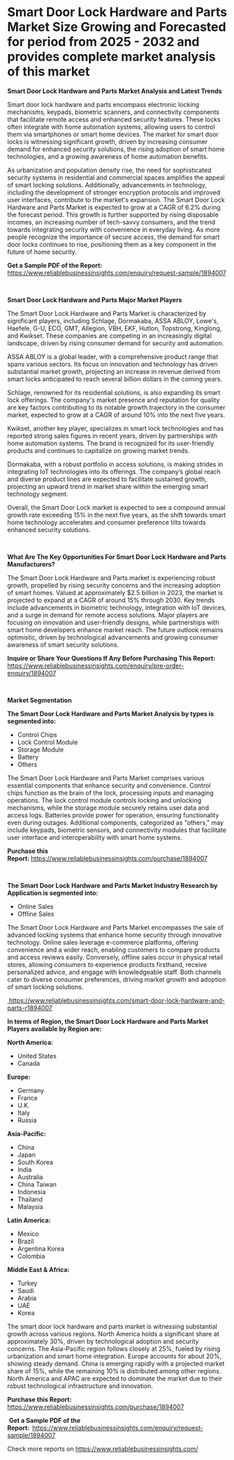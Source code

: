 <p><h1>Smart Door Lock Hardware and Parts Market Size Growing and Forecasted for period from 2025 - 2032 and provides complete market analysis of this market</h1></p><p><strong>Smart Door Lock Hardware and Parts Market Analysis and Latest Trends</strong></p>
<p><p>Smart door lock hardware and parts encompass electronic locking mechanisms, keypads, biometric scanners, and connectivity components that facilitate remote access and enhanced security features. These locks often integrate with home automation systems, allowing users to control them via smartphones or smart home devices. The market for smart door locks is witnessing significant growth, driven by increasing consumer demand for enhanced security solutions, the rising adoption of smart home technologies, and a growing awareness of home automation benefits.</p><p>As urbanization and population density rise, the need for sophisticated security systems in residential and commercial spaces amplifies the appeal of smart locking solutions. Additionally, advancements in technology, including the development of stronger encryption protocols and improved user interfaces, contribute to the market's expansion. The Smart Door Lock Hardware and Parts Market is expected to grow at a CAGR of 6.2% during the forecast period. This growth is further supported by rising disposable incomes, an increasing number of tech-savvy consumers, and the trend towards integrating security with convenience in everyday living. As more people recognize the importance of secure access, the demand for smart door locks continues to rise, positioning them as a key component in the future of home security.</p></p>
<p><strong>Get a Sample PDF of the Report:&nbsp;</strong> <a href="https://www.reliablebusinessinsights.com/enquiry/request-sample/1894007?utm_campaign=3384&utm_medium=2&utm_source=Github&utm_content=ia&utm_term=06042025&utm_id=smart-door-lock-hardware-and-parts">https://www.reliablebusinessinsights.com/enquiry/request-sample/1894007</a></p>
<p>&nbsp;</p>
<p><strong>Smart Door Lock Hardware and Parts Major Market Players</strong></p>
<p><p>The Smart Door Lock Hardware and Parts Market is characterized by significant players, including Schlage, Dormakaba, ASSA ABLOY, Lowe's, Haefele, G-U, ECO, GMT, Allegion, VBH, EKF, Hutlon, Topstrong, Kinglong, and Kwikset. These companies are competing in an increasingly digital landscape, driven by rising consumer demand for security and automation.</p><p>ASSA ABLOY is a global leader, with a comprehensive product range that spans various sectors. Its focus on innovation and technology has driven substantial market growth, projecting an increase in revenue derived from smart locks anticipated to reach several billion dollars in the coming years.</p><p>Schlage, renowned for its residential solutions, is also expanding its smart lock offerings. The company's market presence and reputation for quality are key factors contributing to its notable growth trajectory in the consumer market, expected to grow at a CAGR of around 10% into the next five years.</p><p>Kwikset, another key player, specializes in smart lock technologies and has reported strong sales figures in recent years, driven by partnerships with home automation systems. The brand is recognized for its user-friendly products and continues to capitalize on growing market trends.</p><p>Dormakaba, with a robust portfolio in access solutions, is making strides in integrating IoT technologies into its offerings. The company’s global reach and diverse product lines are expected to facilitate sustained growth, projecting an upward trend in market share within the emerging smart technology segment.</p><p>Overall, the Smart Door Lock market is expected to see a compound annual growth rate exceeding 15% in the next five years, as the shift towards smart home technology accelerates and consumer preference tilts towards enhanced security solutions.</p></p>
<p>&nbsp;</p>
<p><strong>What Are The Key Opportunities For Smart Door Lock Hardware and Parts Manufacturers?</strong></p>
<p><p>The Smart Door Lock Hardware and Parts market is experiencing robust growth, propelled by rising security concerns and the increasing adoption of smart homes. Valued at approximately $2.5 billion in 2023, the market is projected to expand at a CAGR of around 15% through 2030. Key trends include advancements in biometric technology, integration with IoT devices, and a surge in demand for remote access solutions. Major players are focusing on innovation and user-friendly designs, while partnerships with smart home developers enhance market reach. The future outlook remains optimistic, driven by technological advancements and growing consumer awareness of smart security solutions.</p></p>
<p><strong>Inquire or Share Your Questions If Any Before Purchasing This Report:</strong> <a href="https://www.reliablebusinessinsights.com/enquiry/pre-order-enquiry/1894007?utm_campaign=3384&utm_medium=2&utm_source=Github&utm_content=ia&utm_term=06042025&utm_id=smart-door-lock-hardware-and-parts">https://www.reliablebusinessinsights.com/enquiry/pre-order-enquiry/1894007</a></p>
<p>&nbsp;</p>
<p><strong>Market Segmentation</strong></p>
<p><strong>The Smart Door Lock Hardware and Parts Market Analysis by types is segmented into:</strong></p>
<p><ul><li>Control Chips</li><li>Lock Control Module</li><li>Storage Module</li><li>Battery</li><li>Others</li></ul></p>
<p><p>The Smart Door Lock Hardware and Parts Market comprises various essential components that enhance security and convenience. Control chips function as the brain of the lock, processing inputs and managing operations. The lock control module controls locking and unlocking mechanisms, while the storage module securely retains user data and access logs. Batteries provide power for operation, ensuring functionality even during outages. Additional components, categorized as "others," may include keypads, biometric sensors, and connectivity modules that facilitate user interface and interoperability with smart home systems.</p></p>
<p><strong>Purchase this Report:&nbsp;</strong><a href="https://www.reliablebusinessinsights.com/purchase/1894007?utm_campaign=3384&utm_medium=2&utm_source=Github&utm_content=ia&utm_term=06042025&utm_id=smart-door-lock-hardware-and-parts">https://www.reliablebusinessinsights.com/purchase/1894007</a></p>
<p>&nbsp;</p>
<p><strong>The Smart Door Lock Hardware and Parts Market Industry Research by Application is segmented into:</strong></p>
<p><ul><li>Online Sales</li><li>Offline Sales</li></ul></p>
<p><p>The Smart Door Lock Hardware and Parts Market encompasses the sale of advanced locking systems that enhance home security through innovative technology. Online sales leverage e-commerce platforms, offering convenience and a wider reach, enabling customers to compare products and access reviews easily. Conversely, offline sales occur in physical retail stores, allowing consumers to experience products firsthand, receive personalized advice, and engage with knowledgeable staff. Both channels cater to diverse consumer preferences, driving market growth and adoption of smart locking solutions.</p></p>
<p><a href="https://www.reliablebusinessinsights.com/smart-door-lock-hardware-and-parts-r1894007?utm_campaign=3384&utm_medium=2&utm_source=Github&utm_content=ia&utm_term=06042025&utm_id=smart-door-lock-hardware-and-parts">&nbsp;https://www.reliablebusinessinsights.com/smart-door-lock-hardware-and-parts-r1894007</a></p>
<p><strong>In terms of Region, the Smart Door Lock Hardware and Parts Market Players available by Region are:</strong></p>
<p>
    <p> <strong> North America: </strong>
        <ul>
            <li>United States</li>
            <li>Canada</li>
        </ul>
        </p> 
    <p> <strong> Europe: </strong>
        <ul>
            <li>Germany</li>
            <li>France</li>
            <li>U.K.</li>
            <li>Italy</li>
            <li>Russia</li>
        </ul>
        </p> 
    <p> <strong> Asia-Pacific: </strong>
        <ul>
            <li>China</li>
            <li>Japan</li>
            <li>South Korea</li>
            <li>India</li>
            <li>Australia</li>
            <li>China Taiwan</li>
            <li>Indonesia</li>
            <li>Thailand</li>
            <li>Malaysia</li>
        </ul>
        </p> 
    <p> <strong> Latin America: </strong>
        <ul>
            <li>Mexico</li>
            <li>Brazil</li>
            <li>Argentina Korea</li>
            <li>Colombia</li>
        </ul>
        </p> 
    <p> <strong> Middle East & Africa: </strong>
        <ul>
            <li>Turkey</li>
            <li>Saudi</li>
            <li>Arabia</li>
            <li>UAE</li>
            <li>Korea</li>
        </ul>
    </p>
    </p>
<p><p>The smart door lock hardware and parts market is witnessing substantial growth across various regions. North America holds a significant share at approximately 30%, driven by technological adoption and security concerns. The Asia-Pacific region follows closely at 25%, fueled by rising urbanization and smart home integration. Europe accounts for about 20%, showing steady demand. China is emerging rapidly with a projected market share of 15%, while the remaining 10% is distributed among other regions. North America and APAC are expected to dominate the market due to their robust technological infrastructure and innovation.</p></p>
<p><strong>Purchase this Report: </strong><a href="https://www.reliablebusinessinsights.com/purchase/1894007?utm_campaign=3384&utm_medium=2&utm_source=Github&utm_content=ia&utm_term=06042025&utm_id=smart-door-lock-hardware-and-parts">https://www.reliablebusinessinsights.com/purchase/1894007</a></p>
<p>&nbsp;<strong>Get a Sample PDF of the Report:&nbsp;&nbsp;</strong><a href="https://www.reliablebusinessinsights.com/enquiry/request-sample/1894007?utm_campaign=3384&utm_medium=2&utm_source=Github&utm_content=ia&utm_term=06042025&utm_id=smart-door-lock-hardware-and-parts">https://www.reliablebusinessinsights.com/enquiry/request-sample/1894007</a></p>
<p><strong></strong></p>
<p>Check more reports on <a href="https://www.reliablebusinessinsights.com/?utm_campaign=3384&utm_medium=2&utm_source=Github&utm_content=ia&utm_term=06042025&utm_id=smart-door-lock-hardware-and-parts">https://www.reliablebusinessinsights.com/</a></p>